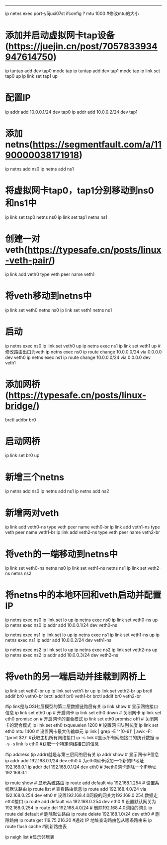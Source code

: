 -------------

ip netns exec port-y5juxi07st ifconfig ? mtu 1000 #修改mtu的大小
# 添加并启动虚拟网卡tap设备(https://juejin.cn/post/7057833934947614750)
ip tuntap add dev tap0 mode tap 
ip tuntap add dev tap1 mode tap 
ip link set tap0 up
ip link set tap1 up
# 配置IP
ip addr add 10.0.0.1/24 dev tap0
ip addr add 10.0.0.2/24 dev tap1
# 添加netns(https://segmentfault.com/a/1190000038171918)
ip netns add ns0
ip netns add ns1
# 将虚拟网卡tap0，tap1分别移动到ns0和ns1中
ip link set tap0 netns ns0
ip link set tap1 netns ns1

# 创建一对veth(https://typesafe.cn/posts/linux-veth-pair/)
ip link add veth0 type veth peer name veth1
# 将veth移动到netns中
ip link set veth0 netns ns0
ip link set veth1 netns ns1
# 启动
ip netns exec ns0 ip link set veth0 up
ip netns exec ns1 ip link set veth1 up
#修改路由出口为veth
ip netns exec ns0 ip route change 10.0.0.0/24 via 0.0.0.0 dev veth0
ip netns exec ns1 ip route change 10.0.0.0/24 via 0.0.0.0 dev veth1

# 添加网桥(https://typesafe.cn/posts/linux-bridge/)
brctl addbr br0
# 启动网桥
ip link set br0 up

# 新增三个netns
ip netns add ns0
ip netns add ns1
ip netns add ns2

# 新增两对veth
ip link add veth0-ns type veth peer name veth0-br
ip link add veth1-ns type veth peer name veth1-br
ip link add veth2-ns type veth peer name veth2-br

# 将veth的一端移动到netns中
ip link set veth0-ns netns ns0
ip link set veth1-ns netns ns1
ip link set veth2-ns netns ns2

# 将netns中的本地环回和veth启动并配置IP
ip netns exec ns0 ip link set lo up
ip netns exec ns0 ip link set veth0-ns up
ip netns exec ns0 ip addr add 10.0.0.1/24 dev veth0-ns

ip netns exec ns1 ip link set lo up
ip netns exec ns1 ip link set veth1-ns up
ip netns exec ns1 ip addr add 10.0.0.2/24 dev veth1-ns

ip netns exec ns2 ip link set lo up
ip netns exec ns2 ip link set veth2-ns up
ip netns exec ns2 ip addr add 10.0.0.3/24 dev veth2-ns

# 将veth的另一端启动并挂载到网桥上
ip link set veth0-br up
ip link set veth1-br up
ip link set veth2-br up
brctl addif br0 veth0-br
brctl addif br0 veth1-br
brctl addif br0 veth2-br


#ip link是与OSI七层模型的第二层数据链路层有关
ip link show                    # 显示网络接口信息
ip link set eth0 up             # 开启网卡
ip link set eth0 down            # 关闭网卡
ip link set eth0 promisc on      # 开启网卡的混合模式
ip link set eth0 promisc offi    # 关闭网卡的混合模式
ip link set eth0 txqueuelen 1200 # 设置网卡队列长度
ip link set eth0 mtu 1400        # 设置网卡最大传输单元
ip link | grep -E '^[0-9]' | awk -F: '{print $2}' #获取主机所有网络接口
ip -s link #显示所有网络接口的统计数据
ip -s -s link ls eth0 #获取一个特定网络接口的信息

#ip address (ip addr)就是与第三层网络层有关
ip addr show     # 显示网卡IP信息
ip addr add 192.168.0.1/24 dev eth0 # 为eth0网卡添加一个新的IP地址192.168.0.1
ip addr del 192.168.0.1/24 dev eth0 # 为eth0网卡删除一个IP地址192.168.0.1

ip route show # 显示系统路由
ip route add default via 192.168.1.254   # 设置系统默认路由
ip route list                 # 查看路由信息
ip route add 192.168.4.0/24  via  192.168.0.254 dev eth0 # 设置192.168.4.0网段的网关为192.168.0.254,数据走eth0接口
ip route add default via  192.168.0.254  dev eth0        # 设置默认网关为192.168.0.254
ip route del 192.168.4.0/24   # 删除192.168.4.0网段的网关
ip route del default          # 删除默认路由
ip route delete 192.168.1.0/24 dev eth0 # 删除路由
ip route get 119.75.216.20 #通过 IP 地址查询路由包从哪条路由来
ip route flush cache #刷新路由表

ip neigh list #显示邻居表
